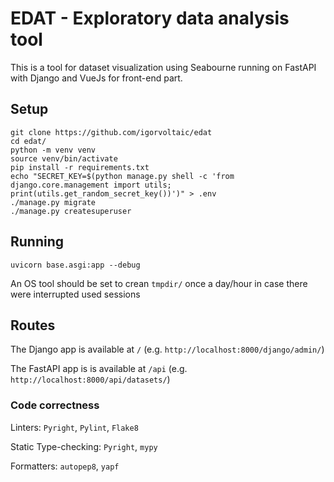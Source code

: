 # EDAT - Exploratory data analysis tool

This is a tool for dataset visualization using Seabourne running on FastAPI with Django and VueJs for front-end part. 

## Setup

```
git clone https://github.com/igorvoltaic/edat
cd edat/
python -m venv venv
source venv/bin/activate
pip install -r requirements.txt
echo "SECRET_KEY=$(python manage.py shell -c 'from django.core.management import utils; print(utils.get_random_secret_key())')" > .env
./manage.py migrate
./manage.py createsuperuser 
```

## Running

```
uvicorn base.asgi:app --debug
```
An OS tool should be set to crean `tmpdir/` once a day/hour in case there were interrupted used sessions

## Routes

The Django app is available at `/` (e.g. `http://localhost:8000/django/admin/`)

The FastAPI app is is available at `/api` (e.g. `http://localhost:8000/api/datasets/`)


### Code correctness

Linters: `Pyright`, `Pylint`, `Flake8`

Static Type-checking: `Pyright`, `mypy`

Formatters: `autopep8`, `yapf`

